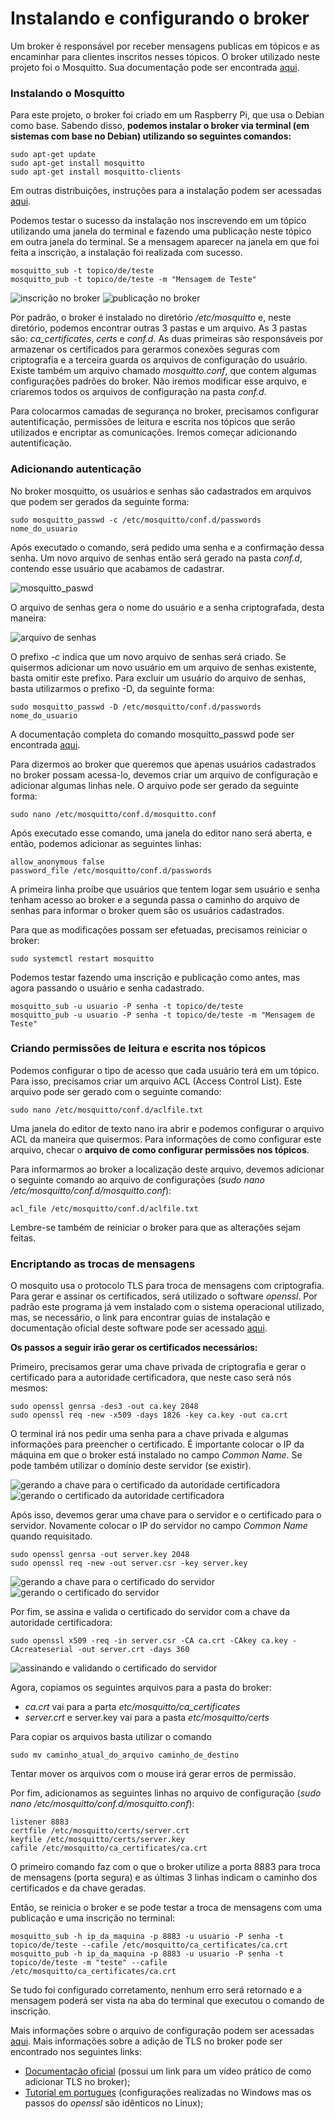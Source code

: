 # Instalando e configurando o broker
Um broker é responsável por receber mensagens publicas em tópicos e as encaminhar para clientes inscritos nesses tópicos. O broker utilizado neste projeto foi o Mosquitto. Sua documentação pode ser encontrada [aqui](https://mosquitto.org/documentation/).

### Instalando o Mosquitto

Para este projeto, o broker foi criado em um Raspberry Pi, que usa o Debian como base. Sabendo disso, **podemos instalar o broker via terminal (em sistemas com base no Debian) utilizando so seguintes comandos:**

    sudo apt-get update
    sudo apt-get install mosquitto
    sudo apt-get install mosquitto-clients

Em outras distribuições, instruções para a instalação podem ser acessadas [aqui](https://mosquitto.org/download/).

Podemos testar o sucesso da instalação nos inscrevendo em um tópico utilizando uma janela do terminal e fazendo uma publicação neste tópico em outra janela do terminal. Se a mensagem aparecer na janela em que foi feita a inscrição, a instalação foi realizada com sucesso.

    mosquitto_sub -t topico/de/teste
    mosquitto_pub -t topico/de/teste -m "Mensagem de Teste"

![inscrição no broker](/img/1.jpeg)
![publicação no broker](/img/2.jpeg)

Por padrão, o broker é instalado no diretório */etc/mosquitto* e, neste diretório, podemos encontrar outras 3 pastas e um arquivo. As 3 pastas são: *ca_certificates*, *certs* e *conf.d*. As duas primeiras são responsáveis por armazenar os certificados para gerarmos conexões seguras com criptografia e a terceira guarda os arquivos de configuração do usuário. Existe também um arquivo chamado *mosquitto.conf*, que contem algumas configurações padrões do broker. Não iremos modificar esse arquivo, e criaremos todos os arquivos de configuração na pasta *conf.d*.

Para colocarmos camadas de segurança no broker, precisamos configurar autentificação, permissões de leitura e escrita nos tópicos que serão utilizados e encriptar as comunicações. Iremos começar adicionando autentificação.

### Adicionando autenticação
No broker mosquitto, os usuários e senhas são cadastrados em arquivos que podem ser gerados da seguinte forma:

    sudo mosquitto_passwd -c /etc/mosquitto/conf.d/passwords nome_do_usuario

Após executado o comando, será pedido uma senha e a confirmação dessa senha. Um novo arquivo de senhas então será gerado na pasta *conf.d*, contendo esse usuário que acabamos de cadastrar.

![mosquitto_paswd](/img/3.jpeg)

O arquivo de senhas gera o nome do usuário e a senha criptografada, desta maneira:

![arquivo de senhas](/img/4.jpeg)

O prefixo *-c* indica que um novo arquivo de senhas será criado. Se quisermos adicionar um novo usuário em um arquivo de senhas existente, basta omitir este prefixo. Para excluir um usuário do arquivo de senhas, basta utilizarmos o prefixo -D, da seguinte forma:

    sudo mosquitto_passwd -D /etc/mosquitto/conf.d/passwords nome_do_usuario

A documentação completa do comando mosquitto_passwd pode ser encontrada [aqui](https://mosquitto.org/man/mosquitto_passwd-1.html).

Para dizermos ao broker que queremos que apenas usuários cadastrados no broker possam acessa-lo, devemos criar um arquivo de configuração e adicionar algumas linhas nele. O arquivo pode ser gerado da seguinte forma:

    sudo nano /etc/mosquitto/conf.d/mosquitto.conf

Após executado esse comando, uma janela do editor nano será aberta, e então, podemos adicionar as seguintes linhas:

	allow_anonymous false
	password_file /etc/mosquitto/conf.d/passwords

A primeira linha proíbe que usuários que tentem logar sem usuário e senha tenham acesso ao broker e a segunda passa o caminho do arquivo de senhas para informar o broker quem são os usuários cadastrados.

Para que as modificações possam ser efetuadas, precisamos reiniciar o broker:

	sudo systemctl restart mosquitto

Podemos testar fazendo uma inscrição e publicação como antes, mas agora passando o usuário e senha cadastrado.

    mosquitto_sub -u usuario -P senha -t topico/de/teste
    mosquitto_pub -u usuario -P senha -t topico/de/teste -m "Mensagem de Teste"

### Criando permissões de leitura e escrita nos tópicos
Podemos configurar o tipo de acesso que cada usuário terá em um tópico. Para isso, precisamos criar um arquivo ACL (Access Control List). Este arquivo pode ser gerado com o seguinte comando:

	sudo nano /etc/mosquitto/conf.d/aclfile.txt

Uma janela do editor de texto nano ira abrir e podemos configurar o arquivo ACL da maneira que quisermos. Para informações de como configurar este arquivo, checar o **arquivo de como configurar permissões nos tópicos**.

Para informarmos ao broker a localização deste arquivo, devemos adicionar o seguinte comando ao arquivo de configurações (*sudo nano /etc/mosquitto/conf.d/mosquitto.conf*):

	acl_file /etc/mosquitto/conf.d/aclfile.txt

Lembre-se também de reiniciar o broker para que as alterações sejam feitas.

### Encriptando as trocas de mensagens
O mosquito usa o protocolo TLS para troca de mensagens com criptografia. Para gerar e assinar os certificados, será utilizado o software *openssl*. Por padrão este programa já vem instalado com o sistema operacional utilizado, mas, se necessário, o link para encontrar guias de instalação e documentação oficial deste software pode ser acessado [aqui](https://www.openssl.org/).

**Os passos a seguir irão gerar os certificados necessários:**

Primeiro, precisamos gerar uma chave privada de criptografia e gerar o certificado para a autoridade certificadora, que neste caso será nós mesmos:

	sudo openssl genrsa -des3 -out ca.key 2048
	sudo openssl req -new -x509 -days 1826 -key ca.key -out ca.crt

O terminal irá nos pedir uma senha para a chave privada e algumas informações para preencher o certificado. É importante colocar o IP da máquina em que o broker está instalado no campo *Common Name*. Se pode também utilizar o domínio deste servidor (se existir).

![gerando a chave para o certificado da autoridade certificadora](/img/5.jpeg)
![gerando o certificado da autoridade certificadora](/img/6.jpeg)

Após isso, devemos gerar uma chave para o servidor e o certificado para o servidor. Novamente colocar o IP do servidor no campo *Common Name* quando requisitado.

	sudo openssl genrsa -out server.key 2048
	sudo openssl req -new -out server.csr -key server.key

![gerando a chave para o certificado do servidor](/img/7.jpeg)
![gerando o certificado do servidor](/img/8.jpeg)

Por fim, se assina e valida o certificado do servidor com a chave da autoridade certificadora:

	sudo openssl x509 -req -in server.csr -CA ca.crt -CAkey ca.key -CAcreateserial -out server.crt -days 360

![assinando e validando o certificado do servidor](/img/9.jpeg)

Agora, copiamos os seguintes arquivos para a pasta do broker:

 - *ca.crt* vai para a parta *etc/mosquitto/ca_certificates*
 - *server.crt* e server.key vai para a pasta *etc/mosquitto/certs*

Para copiar os arquivos basta utilizar o comando

	sudo mv caminho_atual_do_arquivo caminho_de_destino

Tentar mover os arquivos com o mouse irá gerar erros de permissão.

Por fim, adicionamos as seguintes linhas no arquivo de configuração (*sudo nano /etc/mosquitto/conf.d/mosquitto.conf*):

	listener 8883
	certfile /etc/mosquitto/certs/server.crt
	keyfile /etc/mosquitto/certs/server.key
	cafile /etc/mosquitto/ca_certificates/ca.crt

O primeiro comando faz com o que o broker utilize a porta 8883 para troca de mensagens (porta segura) e as últimas 3 linhas indicam o caminho dos certificados e da chave geradas.

Então, se reinicia o broker e se pode testar a troca de mensagens com uma publicação e uma inscrição no terminal:

	mosquitto_sub -h ip_da_maquina -p 8883 -u usuario -P senha -t topico/de/teste --cafile /etc/mosquitto/ca_certificates/ca.crt
	mosquitto_pub -h ip_da_maquina -p 8883 -u usuario -P senha -t topico/de/teste -m "teste" --cafile /etc/mosquitto/ca_certificates/ca.crt

Se tudo foi configurado corretamento, nenhum erro será retornado e a mensagem poderá ser vista na aba do terminal que executou o comando de inscrição.

Mais informações sobre o arquivo de configuração podem ser acessadas [aqui](https://mosquitto.org/man/mosquitto-conf-5.html).
Mais informações sobre a adição de TLS no broker pode ser encontrado nos seguintes links:

 - [Documentação oficial](https://mosquitto.org/man/mosquitto-tls-7.html) (possui um link para um vídeo prático de como adicionar TLS no broker);
 - [Tutorial em portugues](https://www.youtube.com/watch?v=-ENhAGqmMvc) (configurações realizadas no Windows mas os passos do *openssl* são idênticos no Linux);
